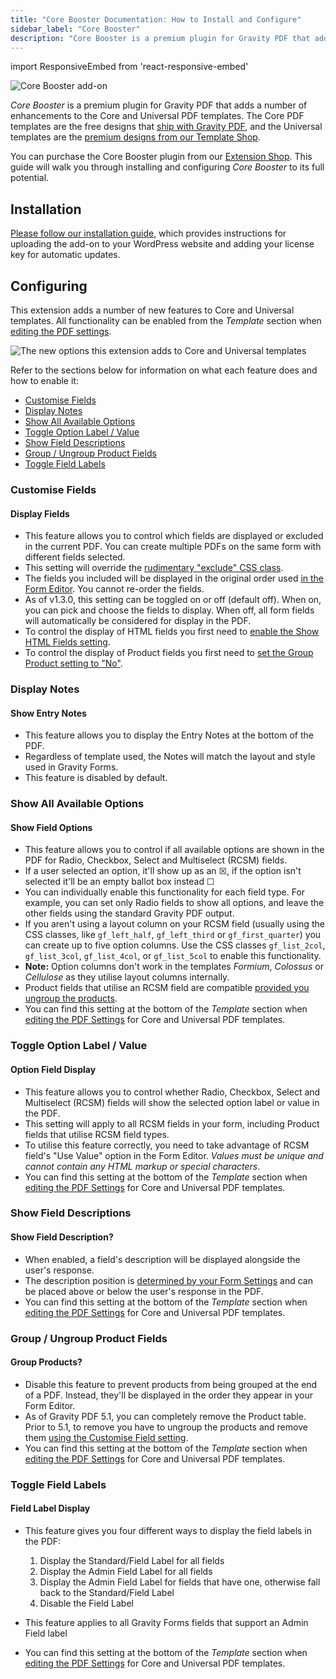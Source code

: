 ```yaml
---
title: "Core Booster Documentation: How to Install and Configure"
sidebar_label: "Core Booster"
description: "Core Booster is a premium plugin for Gravity PDF that adds a number of enhancements to the Core (free) and Universal PDF templates (premium)."
---
```


import ResponsiveEmbed from 'react-responsive-embed'

![Core Booster add-on](https://resources.gravitypdf.com/uploads/edd/2017/06/cover-artwork-2.png)

*Core Booster* is a premium plugin for Gravity PDF that adds a number of enhancements to the Core and Universal PDF templates. The Core PDF templates are the free designs that [ship with Gravity PDF](https://wordpress.org/plugins/gravity-forms-pdf-extended/), and the Universal templates are the [premium designs from our Template Shop](https://gravitypdf.com/store/#universal).

You can purchase the Core Booster plugin from our [Extension Shop](https://gravitypdf.com/shop/core-booster-add-on/). This guide will walk you through installing and configuring *Core Booster* to its full potential.

## Installation 

[Please follow our installation guide](installing-upgrading-extensions.md), which provides instructions for uploading the add-on to your WordPress website and adding your license key for automatic updates.

## Configuring 

This extension adds a number of new features to Core and Universal templates. All functionality can be enabled from the *Template* section when [editing the PDF settings](../users/setup-pdf.md#template-tab).

![The new options this extension adds to Core and Universal templates](https://resources.gravitypdf.com/uploads/2021/04/v6-Core-Booster-options.png)

Refer to the sections below for information on what each feature does and how to enable it:

-   [Customise Fields](#customise-fields)
-   [Display Notes](#display-notes)
-   [Show All Available Options](#show-all-available-options)
-   [Toggle Option Label / Value](#toggle-option-label--value)
-   [Show Field Descriptions](#show-field-descriptions)
-   [Group / Ungroup Product Fields](#group--ungroup-product-fields)
-   [Toggle Field Labels](#toggle-field-labels)

### Customise Fields 

<ResponsiveEmbed src="https://player.vimeo.com/665827696" allowFullScreen />

#### Display Fields 
*  This feature allows you to control which fields are displayed or excluded in the current PDF. You can create multiple PDFs on the same form with different fields selected.
*  This setting will override the [rudimentary "exclude" CSS class](../users/hide-form-fields.md).
*  The fields you included will be displayed in the original order used [in the Form Editor](https://docs.gravityforms.com/form-editor/). You cannot re-order the fields. 
*  As of v1.3.0, this setting can be toggled on or off (default off). When on, you can pick and choose the fields to display. When off, all form fields will automatically be considered for display in the PDF.
*  To control the display of HTML fields you first need to [enable the Show HTML Fields setting](../users/setup-pdf.md#show-html-fields).
* To control the display of Product fields you first need to [set the Group Product setting to "No"](#group--ungroup-product-fields).

### Display Notes 

<ResponsiveEmbed src="https://player.vimeo.com/665827733" allowFullScreen />

#### Show Entry Notes 
*  This feature allows you to display the Entry Notes at the bottom of the PDF. 
*  Regardless of template used, the Notes will match the layout and style used in Gravity Forms.
*  This feature is disabled by default. 

### Show All Available Options 

<ResponsiveEmbed src="https://player.vimeo.com/666605519" allowFullScreen />

#### Show Field Options 
* This feature allows you to control if all available options are shown in the PDF for Radio, Checkbox, Select and Multiselect (RCSM) fields.
* If a user selected an option, it'll show up as an ☒, if the option isn't selected it'll be an empty ballot box instead ☐
* You can individually enable this functionality for each field type. For example, you can set only Radio fields to show all options, and leave the other fields using the standard Gravity PDF output.
* If you aren't using a layout column on your RCSM field (usually using the CSS classes, like `gf_left_half`, `gf_left_third` or `gf_first_quarter`) you can create up to five option columns. Use the CSS classes `gf_list_2col`, `gf_list_3col`, `gf_list_4col`, or `gf_list_5col` to enable this functionality.
* **Note:** Option columns don't work in the templates *Formium*, *Colossus* or *Cellulose* as they utilise layout columns internally.
* Product fields that utilise an RCSM field are compatible [provided you ungroup the products](#group--ungroup-product-fields).
* You can find this setting at the bottom of the *Template* section when [editing the PDF Settings](../users/setup-pdf.md#template) for Core and Universal PDF templates.

### Toggle Option Label / Value 

<ResponsiveEmbed src="https://player.vimeo.com/666614031" allowFullScreen />

#### Option Field Display 
* This feature allows you to control whether Radio, Checkbox, Select and Multiselect (RCSM) fields will show the selected option label or value in the PDF.
* This setting will apply to all RCSM fields in your form, including Product fields that utilise RCSM field types.
* To utilise this feature correctly, you need to take advantage of RCSM field's "Use Value" option in the Form Editor. *Values must be unique and cannot contain any HTML markup or special characters*.
* You can find this setting at the bottom of the *Template* section when [editing the PDF Settings](../users/setup-pdf.md#template) for Core and Universal PDF templates.

### Show Field Descriptions 

<ResponsiveEmbed src="https://player.vimeo.com/666605579" allowFullScreen />

#### Show Field Description? 
* When enabled, a field's description will be displayed alongside the user's response.
* The description position is [determined by your Form Settings](https://docs.gravityforms.com/form-settings/#form-layout) and can be placed above or below the user's response in the PDF.
* You can find this setting at the bottom of the *Template* section when [editing the PDF Settings](../users/setup-pdf.md#template) for Core and Universal PDF templates.

### Group / Ungroup Product Fields 

<ResponsiveEmbed src="https://player.vimeo.com/666614048" allowFullScreen />

#### Group Products? 
* Disable this feature to prevent products from being grouped at the end of a PDF. Instead, they'll be displayed in the order they appear in your Form Editor. 
* As of Gravity PDF 5.1, you can completely remove the Product table. Prior to 5.1, to remove you have to ungroup the products and remove them [using the Customise Field setting](#customise-fields).
* You can find this setting at the bottom of the *Template* section when [editing the PDF Settings](../users/setup-pdf.md#template) for Core and Universal PDF templates.

### Toggle Field Labels 

<ResponsiveEmbed src="https://player.vimeo.com/665827646" allowFullScreen />

#### Field Label Display 
* This feature gives you four different ways to display the field labels in the PDF:
    1.  Display the Standard/Field Label for all fields
    2.  Display the Admin Field Label for all fields
    3.  Display the Admin Field Label for fields that have one, otherwise fall back to the Standard/Field Label
    4.  Disable the Field Label

* This feature applies to all Gravity Forms fields that support an Admin Field label
* You can find this setting at the bottom of the *Template* section when [editing the PDF Settings](../users/setup-pdf.md#template) for Core and Universal PDF templates.
